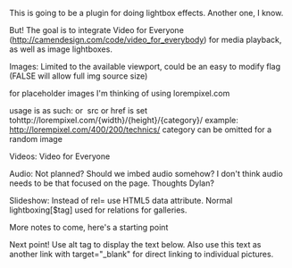 This is going to be a plugin for doing lightbox effects. Another one, I know.

But! The goal is to integrate Video for Everyone (http://camendesign.com/code/video_for_everybody) for media playback, as well as image lightboxes. 

Images: Limited to the available viewport, could be an easy to modify flag (FALSE will allow full img source size)

for placeholder images I'm thinking of using lorempixel.com

usage is as such: 
<a> or <img> src or href is set tohttp://lorempixel.com/{width}/{height}/{category}/
	example: http://lorempixel.com/400/200/technics/
category can be omitted for a random image


Videos: Video for Everyone

Audio: Not planned? Should we imbed audio somehow? I don't think audio needs to be that focused on the page. Thoughts Dylan?

Slideshow: Instead of rel= use HTML5 data attribute. Normal lightboxing[$tag] used for relations for galleries.

More notes to come, here's a starting point 

Next point! Use alt tag to display the text below. Also use this text as another link with target="_blank" for direct linking to individual pictures.

